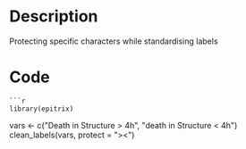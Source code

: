 # Description
Protecting specific characters while standardising labels

# Code
```
```r
library(epitrix)
```
vars <- c("Death in Structure  > 4h", "death in Structure < 4h")
clean_labels(vars, protect = "><")

```
